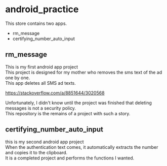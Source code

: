 # android_practice
 
This store contains two apps.  
* rm_message
* certifying_number_auto_input

## rm_message
This is my first android app project  
This project is designed for my mother who removes the sms text of the ad one by one.  
This app deletes all SMS ad texts.  

https://stackoverflow.com/a/8851644/3020568

Unfortunately, I didn't know until the project was finished that deleting messages is not a security policy.  
This repository is the remains of a project with such a story.  

## certifying_number_auto_input
this is my second android app project  
When the authentication text comes, it automatically extracts the number and copies it to the clipboard.  
It is a completed project and performs the functions I wanted.
